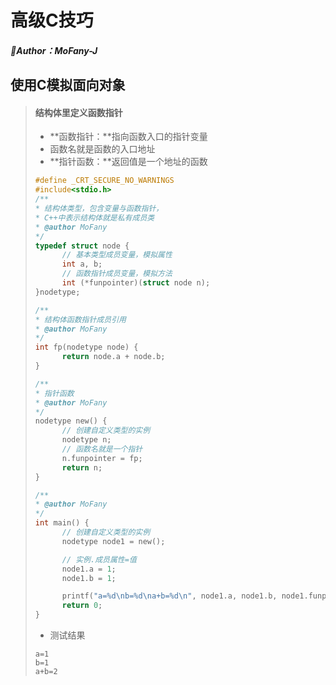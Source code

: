 # 高级C技巧

##### :panda_face:Author：MoFany-J

## 使用C模拟面向对象

>#### 结构体里定义函数指针
>
>* **函数指针：**指向函数入口的指针变量
>  * 函数名就是函数的入口地址
>* **指针函数：**返回值是一个地址的函数
>
>```c
>#define _CRT_SECURE_NO_WARNINGS
>#include<stdio.h>
>/**
>* 结构体类型，包含变量与函数指针，
>* C++中表示结构体就是私有成员类
>* @author MoFany
>*/
>typedef struct node {
>		// 基本类型成员变量，模拟属性
>		int a, b;
>		// 函数指针成员变量，模拟方法
>		int (*funpointer)(struct node n);
>}nodetype;
>
>/**
>* 结构体函数指针成员引用
>* @author MoFany
>*/
>int fp(nodetype node) {
>		return node.a + node.b;
>}
>
>/**
>* 指针函数
>* @author MoFany
>*/
>nodetype new() {
>		// 创建自定义类型的实例
>		nodetype n;
>		// 函数名就是一个指针
>		n.funpointer = fp;
>		return n;
>}
>
>/**
>* @author MoFany
>*/
>int main() {
>		// 创建自定义类型的实例
>		nodetype node1 = new();
>
>		// 实例.成员属性=值
>		node1.a = 1;
>		node1.b = 1;
>
>		printf("a=%d\nb=%d\na+b=%d\n", node1.a, node1.b, node1.funpointer(node1));
>		return 0;
>}
>```
>
>* 测试结果
>
>  ```properties
>  a=1
>  b=1
>  a+b=2
>  ```
>
>
>